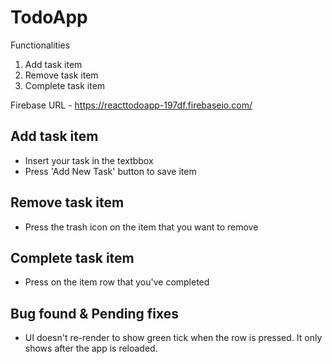 # TodoApp

Functionalities
1) Add task item
2) Remove task item
3) Complete task item

Firebase URL - https://reacttodoapp-197df.firebaseio.com/

## Add task item
- Insert your task in the textbbox
- Press 'Add New Task' button to save item

## Remove task item
- Press the trash icon on the item that you want to remove

## Complete task item
- Press on the item row that you've completed

## Bug found & Pending fixes
- UI doesn't re-render to show green tick when the row is pressed. It only shows after the app is reloaded.
